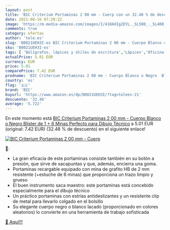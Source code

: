 ```yaml
---
layout: post
title: 'BIC Criterium Portaminas 2 00 mm - Cuerp con un 32.48 % de descuento'
date: 2021-08-16 07:29:22
image: 'https://m.media-amazon.com/images/I/410AXIg2EYL._SL500_._SL400_.jpg'
comments: true
category: ofertas
author: 'tole.es'
slug: 'B0021UEH3I-es BIC Criterium Portaminas 2 00 mm - Cuerpo Blanco o Negro...'
sku: 'B0021UEH3I-es'
tags: [ 'Bolígrafos, lápices y útiles de escritura','Lápices','Oficina y papelería','Portaminas','bic','portaminas', ]
actualPrice: 5.01 EUR
currency: EUR
price: 5.01
comparePrice: 7.42 EUR
prodname: 'BIC Criterium Portaminas 2 00 mm - Cuerpo Blanco o Negro  Blíster de 1 + 6 Minas  Perfecto para Dibujo Técnico'
country: 'es'
flag: '🇪🇸'
brand: 'BIC'
buyurl: 'https://www.amazon.es/dp/B0021UEH3I/?tag=tolees-21'
descuento: '32.48'
average: '5.722'
---
```


En este momento está [BIC Criterium Portaminas 2 00 mm - Cuerpo Blanco o Negro  Blíster de 1 + 6 Minas  Perfecto para Dibujo Técnico](https://www.amazon.es/dp/B0021UEH3I/?tag=tolees-21) a 5.01 EUR (original: 7.42 EUR) (32.48 %  de descuento) en el siguiente enlace!

[![BIC Criterium Portaminas 2 00 mm - Cuerp](https://m.media-amazon.com/images/I/410AXIg2EYL._SL500_._SL400_.jpg)](https://www.amazon.es/dp/B0021UEH3I/?tag=tolees-21)

🔎:

- La gran eficacia de este portaminas consiste también en su botón a presión, que sirve de sacapuntas y que, además, encierra una goma.
- Portaminas recargable equipado con mina de grafito HB de 2 mm resistente (+estuche de 6 minas) que proporciona un trazo limpio y grueso
- El buen instrumento saca maestro: este portaminas está concebido especialmente para el dibujo técnico
- Un práctico portaminas con estrías antideslizantes y un resistente clip de metal para llevarlo colgado en el bolsillo
- Su elegante cuerpo negro o blanco lacado (proporcionado en colores aleatorios) lo convierte en una herramienta de trabajo sofisticada

[🛒 Aquí!!!](https://www.amazon.es/dp/B0021UEH3I/?tag=tolees-21)
